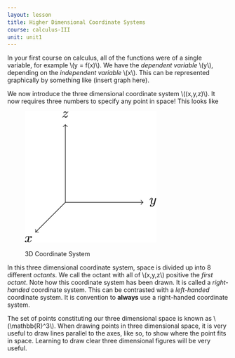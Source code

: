 ```yaml
---
layout: lesson
title: Higher Dimensional Coordinate Systems
course: calculus-III
unit: unit1
---
```


In your first course on calculus, all of the functions were of a single variable, for example \\(y = f(x)\\). We have the *dependent variable* \\(y\\), depending on the *independent variable* \\(x\\). This can be represented graphically by something like (insert graph here). 



We now introduce the three dimensional coordinate system \\((x,y,z)\\). It now requires three numbers to specify any point in space! This looks like 

<figure class="center">
<p><img src="3dcoord.png" alt="Three Dimensional Coordinates" style="width:300px;height:300px;"> </p>
<figcaption class="center">3D Coordinate System</figcaption> </figure>

In this three dimensional coordinate system, space is divided up into 8 different *octants*. We call the octant with all of \\(x,y,z\\) positive the *first octant*. Note how this coordinate system has been drawn. It is called a *right-handed* coordinate system. This can be contrasted with a *left-handed* coordinate system. It is convention to **always** use a right-handed coordinate system. 



The set of points constituting our three dimensional space is known as \\(\mathbb{R}^3\\). When drawing points in three dimensional space, it is very useful to draw lines parallel to the axes, like so, to show where the point fits in space. Learning to draw clear three dimensional figures will be very useful. 


